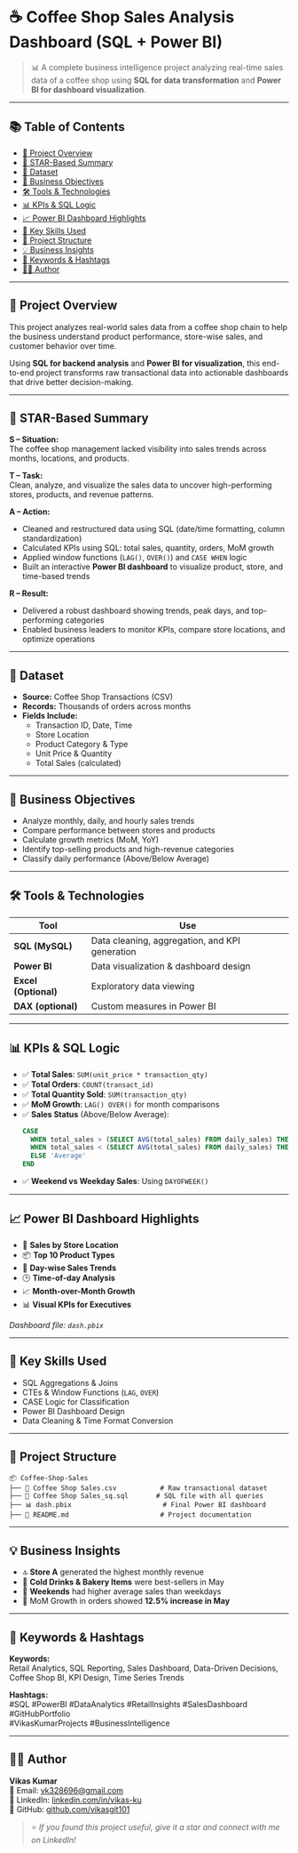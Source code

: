 # ☕ Coffee Shop Sales Analysis Dashboard (SQL + Power BI)

> 📊 A complete business intelligence project analyzing real-time sales data of a coffee shop using **SQL for data transformation** and **Power BI for dashboard visualization**.

---

## 📚 Table of Contents

- [📌 Project Overview](#-project-overview)
- [🎯 STAR-Based Summary](#-star-based-summary)
- [📁 Dataset](#-dataset)
- [🎯 Business Objectives](#-business-objectives)
- [🛠️ Tools & Technologies](#-tools--technologies)
- [📊 KPIs & SQL Logic](#-kpis--sql-logic)
- [📈 Power BI Dashboard Highlights](#-power-bi-dashboard-highlights)
- [🧠 Key Skills Used](#-key-skills-used)
- [📁 Project Structure](#-project-structure)
- [💡 Business Insights](#-business-insights)
- [📣 Keywords & Hashtags](#-keywords--hashtags)
- [🙋‍♂️ Author](#-author)

---

## 📌 Project Overview

This project analyzes real-world sales data from a coffee shop chain to help the business understand product performance, store-wise sales, and customer behavior over time.

Using **SQL for backend analysis** and **Power BI for visualization**, this end-to-end project transforms raw transactional data into actionable dashboards that drive better decision-making.

---

## 🎯 STAR-Based Summary

**S – Situation:**  
The coffee shop management lacked visibility into sales trends across months, locations, and products.

**T – Task:**  
Clean, analyze, and visualize the sales data to uncover high-performing stores, products, and revenue patterns.

**A – Action:**  
- Cleaned and restructured data using SQL (date/time formatting, column standardization)  
- Calculated KPIs using SQL: total sales, quantity, orders, MoM growth  
- Applied window functions (`LAG()`, `OVER()`) and `CASE WHEN` logic  
- Built an interactive **Power BI dashboard** to visualize product, store, and time-based trends

**R – Result:**  
- Delivered a robust dashboard showing trends, peak days, and top-performing categories  
- Enabled business leaders to monitor KPIs, compare store locations, and optimize operations

---

## 📁 Dataset

- **Source:** Coffee Shop Transactions (CSV)  
- **Records:** Thousands of orders across months  
- **Fields Include:**  
  - Transaction ID, Date, Time  
  - Store Location  
  - Product Category & Type  
  - Unit Price & Quantity  
  - Total Sales (calculated)

---

## 🎯 Business Objectives

- Analyze monthly, daily, and hourly sales trends  
- Compare performance between stores and products  
- Calculate growth metrics (MoM, YoY)  
- Identify top-selling products and high-revenue categories  
- Classify daily performance (Above/Below Average)

---

## 🛠️ Tools & Technologies

| Tool | Use |
|------|-----|
| **SQL (MySQL)** | Data cleaning, aggregation, and KPI generation |
| **Power BI** | Data visualization & dashboard design |
| **Excel (Optional)** | Exploratory data viewing |
| **DAX (optional)** | Custom measures in Power BI |

---

## 📊 KPIs & SQL Logic

- ✅ **Total Sales**: `SUM(unit_price * transaction_qty)`
- ✅ **Total Orders**: `COUNT(transact_id)`
- ✅ **Total Quantity Sold**: `SUM(transaction_qty)`
- ✅ **MoM Growth**: `LAG() OVER()` for month comparisons
- ✅ **Sales Status** (Above/Below Average):
  ```sql
  CASE
    WHEN total_sales > (SELECT AVG(total_sales) FROM daily_sales) THEN 'Above Average'
    WHEN total_sales < (SELECT AVG(total_sales) FROM daily_sales) THEN 'Below Average'
    ELSE 'Average'
  END
  ```
- ✅ **Weekend vs Weekday Sales**: Using `DAYOFWEEK()`

---

## 📈 Power BI Dashboard Highlights

- 📍 **Sales by Store Location**  
- 📦 **Top 10 Product Types**  
- 📆 **Day-wise Sales Trends**  
- 🕒 **Time-of-day Analysis**  
- 📈 **Month-over-Month Growth**  
- 📊 **Visual KPIs for Executives**

*Dashboard file: `dash.pbix`*

---

## 🧠 Key Skills Used

- SQL Aggregations & Joins  
- CTEs & Window Functions (`LAG`, `OVER`)  
- CASE Logic for Classification  
- Power BI Dashboard Design  
- Data Cleaning & Time Format Conversion

---

## 📁 Project Structure

```
📦 Coffee-Shop-Sales
├── 📄 Coffee Shop Sales.csv           # Raw transactional dataset
├── 🐘 Coffee Shop Sales_sq.sql       # SQL file with all queries
├── 📊 dash.pbix                       # Final Power BI dashboard
├── 📄 README.md                       # Project documentation
```

---

## 💡 Business Insights

- 🔝 **Store A** generated the highest monthly revenue  
- 🧃 **Cold Drinks & Bakery Items** were best-sellers in May  
- 📅 **Weekends** had higher average sales than weekdays  
- 🚀 MoM Growth in orders showed **12.5% increase in May**

---

## 📣 Keywords & Hashtags

**Keywords:**  
Retail Analytics, SQL Reporting, Sales Dashboard, Data-Driven Decisions, Coffee Shop BI, KPI Design, Time Series Trends

**Hashtags:**  
#SQL #PowerBI #DataAnalytics #RetailInsights #SalesDashboard #GitHubPortfolio  
#VikasKumarProjects #BusinessIntelligence

---

## 🙋‍♂️ Author

**Vikas Kumar**  
📧 Email: vk328696@gmail.com  
🔗 LinkedIn: [linkedin.com/in/vikas-ku](https://linkedin.com/in/vikas-ku)  
📂 GitHub: [github.com/vikasgit101](https://github.com/vikasgit101)

> ⭐ *If you found this project useful, give it a star and connect with me on LinkedIn!*
